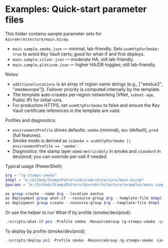 # Examples: Quick-start parameter files

This folder contains sample parameter sets for `AzureArchitecture/main.bicep`.

- `main.sample.smoke.json` — minimal, lab-friendly. Sets `useHttpForSmoke: true` to avoid Key Vault certs; good for what-if and first deploys.
- `main.sample.silver.json` — moderate HA; still lab-friendly.
- `main.sample.platinum.json` — higher HA/DR toggles; still lab-friendly.

Notes:
- `additionalLocations` is an array of region name strings (e.g., ["westus2", "westeurope"]). Failover priority is computed internally by the template.
- The template auto-creates per-region networking (VNet, `subnet-agw`, Public IP) for initial runs.
- For production HTTPS, set `useHttpForSmoke` to false and ensure the Key Vault certificate references in the template are valid.

Profiles and diagnostics:
- `environmentProfile` drives defaults: `smoke` (minimal), `dev` (default), `prod` (full features).
- Smoke mode is derived as `isSmoke = useHttpForSmoke || environmentProfile == 'smoke'`.
- Diagnostics: the stamp layer uses `metricsOnly` in smoke and `standard` in dev/prod; you can override per-cell if needed.

Typical usage (PowerShell):

```powershell
$rg = "rg-stamps-smoke"
$tmpl = "e:/GitHub/StampsPattern/AzureArchitecture/main.bicep"
$params = "e:/GitHub/StampsPattern/AzureArchitecture/examples/main.sample.smoke.json"

az group create --name $rg --location eastus
az deployment group what-if --resource-group $rg --template-file $tmpl --parameters @$params
az deployment group create --resource-group $rg --template-file $tmpl --parameters @$params --verbose
```

Or use the helper to run What-If by profile (smoke/dev/prod):

```powershell
./scripts/what-if.ps1 -Profile smoke -ResourceGroup rg-stamps-smoke -Location eastus
```

To deploy by profile (smoke/dev/prod):

```powershell
./scripts/deploy.ps1 -Profile smoke -ResourceGroup rg-stamps-smoke -Location eastus
```
